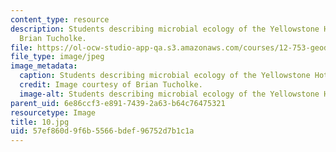```yaml
---
content_type: resource
description: Students describing microbial ecology of the Yellowstone Hot Springs.
  Brian Tucholke.
file: https://ol-ocw-studio-app-qa.s3.amazonaws.com/courses/12-753-geodynamics-seminar-spring-2001/57ef860d9f6b5566bdef96752d7b1c1a_10.jpg
file_type: image/jpeg
image_metadata:
  caption: Students describing microbial ecology of the Yellowstone Hot Springs.
  credit: Image courtesy of Brian Tucholke.
  image-alt: Students describing microbial ecology of the Yellowstone Hot Springs.
parent_uid: 6e86ccf3-e891-7439-2a63-b64c76475321
resourcetype: Image
title: 10.jpg
uid: 57ef860d-9f6b-5566-bdef-96752d7b1c1a
---
```


